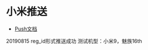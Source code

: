 # 小米推送

- [Push文档](https://dev.mi.com/console/doc/detail?pId=1163)


20190815 reg_id形式推送成功 测试机型：小米9，魅族16th
